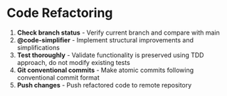 # Code Refactoring

1. **Check branch status** - Verify current branch and compare with main
2. **@code-simplifier** - Implement structural improvements and simplifications
3. **Test thoroughly** - Validate functionality is preserved using TDD approach, do not modify existing tests
4. **Git conventional commits** - Make atomic commits following conventional commit format
5. **Push changes** - Push refactored code to remote repository
